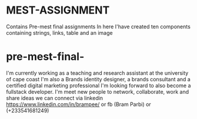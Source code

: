 # MEST-ASSIGNMENT
Contains Pre-mest final assignments
In here I'have created ten components containing strings, links, table and an image
# pre-mest-final-

I'm currently working as a teaching and research assistant at the university of cape coast
I'm also a Brands identity designer, a brands consultant and a certified digital marketing professional
I'm looking forward to also become a fullstack developer.
I'm meet new people to network, collaborate, work and share ideas
we can connect via linkedin https://www.linkedin.com/in/brampee/ or fb (Bram Parbi) or (+233541681249)
